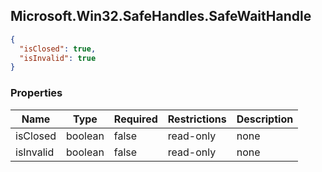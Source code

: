 
<h2 id="tocS_Microsoft.Win32.SafeHandles.SafeWaitHandle">Microsoft.Win32.SafeHandles.SafeWaitHandle</h2>

<a id="schemamicrosoft.win32.safehandles.safewaithandle"></a>
<a id="schema_Microsoft.Win32.SafeHandles.SafeWaitHandle"></a>
<a id="tocSmicrosoft.win32.safehandles.safewaithandle"></a>
<a id="tocsmicrosoft.win32.safehandles.safewaithandle"></a>

```json
{
  "isClosed": true,
  "isInvalid": true
}

```

### Properties

|Name|Type|Required|Restrictions|Description|
|---|---|---|---|---|
|isClosed|boolean|false|read-only|none|
|isInvalid|boolean|false|read-only|none|


